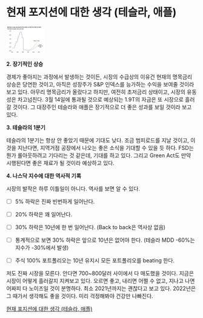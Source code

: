 # 현재 포지션에 대한 생각 (테슬라, 애플)

![](Assets/image%2014.png)
 

**2. 장기적인 상승**

경제가 좋아지는 과정에서 발생하는 것이든, 시장의 수급상의 이유건 현재의 명목금리 상승은 당연한 것이고, 아직은 성장주가 S&P 인덱스를 능가하는 수익을 보여줄 것이라 보고 있다. 아무리 명목금리가 올랐다고 하지만, 여전히 초저금리 상태이고, 시장의 유동성은 차고넘친다. 3월 14일에 통과될 것으로 예상되는 1.9T의 자금은 또 시장으로 흘러갈 것이다. 그 대장주인 테슬라와 애플은 장기적으로 더 좋은 성과를 보일 것이라 보고 있다.

**3. 테슬라의 1분기**

테슬라의 1분기는 항상 안 좋았기 때문에 기대도 낮다. 조금 범피로드를 지날 것이고, 이것을 지난다면, 지역거점 공장에서 나오는 좋은 소식을 기대할 수 있을 듯 하다. FSD는 뭔가 롤아웃하려고 기다리는 것 같은데, 기대를 하고 있다. 그리고 Green Act도 만약 시행된다면 좋은 재료가 될 것이라 예상하고 있다.

**4. 나스닥 지수에 대한 역사적 기록**

시장의 발작은 하루 이틀일이 아니다. 역사를 보면 알 수 있다.

- [ ] 5% 하락은 진짜 빈번하게 일어난다.

- [ ] 20% 하락은 꽤 일어난다.

- [ ] 30% 하락은 10년에 한 번 일어난다. (Back to back은 역사상 없음)

- [ ] 통계적으로 보면 30% 하락은 앞으로 10년은 없어야 한다. (테슬라 MDD -60%는 지수가 -30%에서 발생)

- [ ] 주식 100% 포트폴리오는 10년 유지시 모든 포트폴리오를 beating 한다.

저도 진짜 시장을 모른다. 안다면 700~800달러 사이에서 다 매도했을 것이다. 지금은 시장이 어떻게 흘러갈지 지켜보고 있다. 오르면 좋고, 내리면 어쩔 수 없고, 지나고 나면 어짜피 다 노이즈일 것이 분명하다. 최소 2021년까지는 괜찮다고 보고 있다. 2022년은 그 때가서 생각해도 좋을 것이다. 미리 걱정해봐야 건강만 나빠진다.

[현재 포지션에 대한 생각 (테슬라, 애플)](https://m.blog.naver.com/PostView.nhn?blogId=wjsmug&logNo=222261836533&proxyReferer=https:%2F%2Ft.co%2FbWIjscF6mS%3Famp%3D1)